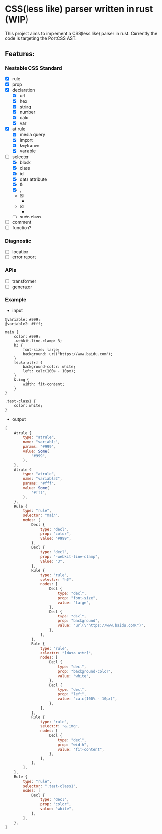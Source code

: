 # CSS(less like) parser written in rust (WIP)

This project aims to implement a CSS(less like) parser in rust. Currently the code is targeting the PostCSS AST.
## Features:
### Nestable CSS Standard
- [x] rule
- [x] prop
- [x] declaration
  - [x] url
  - [x] hex
  - [x] string
  - [x] number
  - [x] calc
  - [x] var
- [x] at rule
  - [x] media query
  - [x] import
  - [x] keyframe
  - [x] variable
- [ ] selector
  - [x] block
  - [x] class
  - [x] id
  - [x] data attribute 
  - [x] &
  - [x] ,
  - [x] +
  - [x] *
  - [ ] sudo class
- [ ] comment
- [ ] function?

### Diagnostic
- [ ] location
- [ ] error report

### APIs
- [ ] transformer
- [ ] generator

### Example
- input

```less
@variable: #999;
@variable2: #fff;

main {
    color: #999;
    -webkit-line-clamp: 3;
    h3 {
        font-size: large;
        background: url("https://www.baidu.com");
    }
    [data-attr] {
        background-color: white;
        left: calc(100% - 10px);
    }
    &.img {
        width: fit-content;
    }
}

.test-class1 {
    color: white;
}
```

- output

```js
[
    Atrule {
        type: "atrule",
        name: "variable",
        params: "#999",
        value: Some(
            "#999",
        ),
    },
    Atrule {
        type: "atrule",
        name: "variable2",
        params: "#fff",
        value: Some(
            "#fff",
        ),
    },
    Rule {
        type: "rule",
        selector: "main",
        nodes: [
            Decl {
                type: "decl",
                prop: "color",
                value: "#999",
            },
            Decl {
                type: "decl",
                prop: "-webkit-line-clamp",
                value: "3",
            },
            Rule {
                type: "rule",
                selector: "h3",
                nodes: [
                    Decl {
                        type: "decl",
                        prop: "font-size",
                        value: "large",
                    },
                    Decl {
                        type: "decl",
                        prop: "background",
                        value: "url(\"https://www.baidu.com\")",
                    },
                ],
            },
            Rule {
                type: "rule",
                selector: "[data-attr]",
                nodes: [
                    Decl {
                        type: "decl",
                        prop: "background-color",
                        value: "white",
                    },
                    Decl {
                        type: "decl",
                        prop: "left",
                        value: "calc(100% - 10px)",
                    },
                ],
            },
            Rule {
                type: "rule",
                selector: "&.img",
                nodes: [
                    Decl {
                        type: "decl",
                        prop: "width",
                        value: "fit-content",
                    },
                ],
            },
        ],
    },
    Rule {
        type: "rule",
        selector: ".test-class1",
        nodes: [
            Decl {
                type: "decl",
                prop: "color",
                value: "white",
            },
        ],
    },
]
```